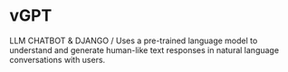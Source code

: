 # vGPT
LLM CHATBOT &amp; DJANGO / Uses a pre-trained language model to understand and generate human-like text responses in natural language conversations with users.
